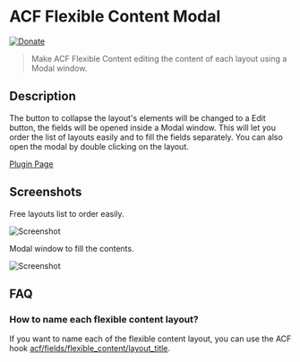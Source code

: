 # ACF Flexible Content Modal

[![Donate](https://img.shields.io/badge/Donate-PayPal-green.svg)](https://www.paypal.com/cgi-bin/webscr?cmd=_s-xclick&hosted_button_id=S3LJ44E4W8HRJ)

> Make ACF Flexible Content editing the content of each layout using a Modal window.

## Description

The button to collapse the layout's elements will be changed to a Edit button, the fields will be opened inside a Modal window. This will let you order the list of layouts easily and to fill the fields separately. You can also open the modal by double clicking on the layout.

[Plugin Page](https://wordpress.org/plugins/acf-flexible-content-modal/)

## Screenshots

Free layouts list to order easily.

![Screenshot](https://raw.githubusercontent.com/edirpedro/acf-flexible-content-modal/master/screenshot-1.png)

Modal window to fill the contents.

![Screenshot](https://raw.githubusercontent.com/edirpedro/acf-flexible-content-modal/master/screenshot-2.png)

## FAQ

### How to name each flexible content layout?

If you want to name each of the flexible content layout, you can use the ACF hook [acf/fields/flexible_content/layout_title](https://www.advancedcustomfields.com/resources/acf-fields-flexible_content-layout_title/).
